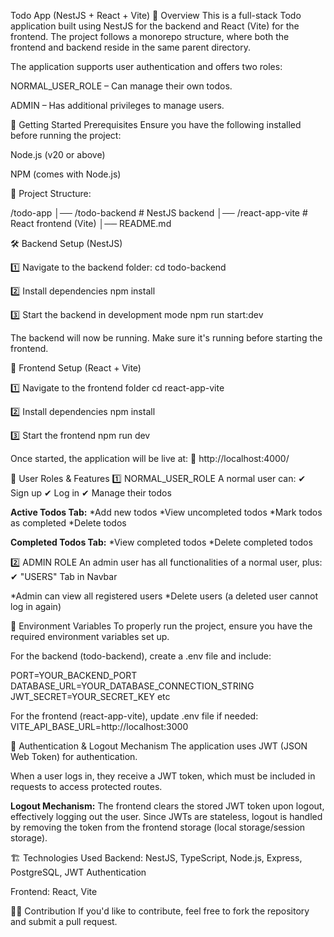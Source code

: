 Todo App (NestJS + React + Vite)
📌 Overview
This is a full-stack Todo application built using NestJS for the backend and React (Vite) for the frontend. The project follows a monorepo structure, where both the frontend and backend reside in the same parent directory.

The application supports user authentication and offers two roles:

NORMAL_USER_ROLE – Can manage their own todos.

ADMIN – Has additional privileges to manage users.

🚀 Getting Started
Prerequisites
Ensure you have the following installed before running the project:

Node.js (v20 or above)

NPM (comes with Node.js)

📂 Project Structure:

/todo-app
│── /todo-backend      # NestJS backend
│── /react-app-vite    # React frontend (Vite)
│── README.md


🛠 Backend Setup (NestJS)

1️⃣ Navigate to the backend folder:
cd todo-backend

2️⃣ Install dependencies
npm install

3️⃣ Start the backend in development mode
npm run start:dev

The backend will now be running. Make sure it's running before starting the frontend.


🎨 Frontend Setup (React + Vite)

1️⃣ Navigate to the frontend folder
cd react-app-vite

2️⃣ Install dependencies
npm install

3️⃣ Start the frontend
npm run dev

Once started, the application will be live at:
🔗 http://localhost:4000/


🔑 User Roles & Features
1️⃣ NORMAL_USER_ROLE
A normal user can:
✔ Sign up
✔ Log in
✔ Manage their todos

**Active Todos Tab:**
*Add new todos
*View uncompleted todos
*Mark todos as completed
*Delete todos

**Completed Todos Tab:**
*View completed todos
*Delete completed todos

2️⃣ ADMIN ROLE
An admin user has all functionalities of a normal user, plus:
✔ "USERS" Tab in Navbar

*Admin can view all registered users
*Delete users (a deleted user cannot log in again)

📌 Environment Variables
To properly run the project, ensure you have the required environment variables set up.

For the backend (todo-backend), create a .env file and include:

PORT=YOUR_BACKEND_PORT
DATABASE_URL=YOUR_DATABASE_CONNECTION_STRING
JWT_SECRET=YOUR_SECRET_KEY
etc

For the frontend (react-app-vite), update .env file if needed:
VITE_API_BASE_URL=http://localhost:3000

🔐 Authentication & Logout Mechanism
The application uses JWT (JSON Web Token) for authentication.

When a user logs in, they receive a JWT token, which must be included in requests to access protected routes.

**Logout Mechanism:**
The frontend clears the stored JWT token upon logout, effectively logging out the user.
Since JWTs are stateless, logout is handled by removing the token from the frontend storage (local storage/session storage).

🏗 Technologies Used
Backend: NestJS, TypeScript, Node.js, Express, PostgreSQL, JWT Authentication

Frontend: React, Vite

👨‍💻 Contribution
If you'd like to contribute, feel free to fork the repository and submit a pull request.



